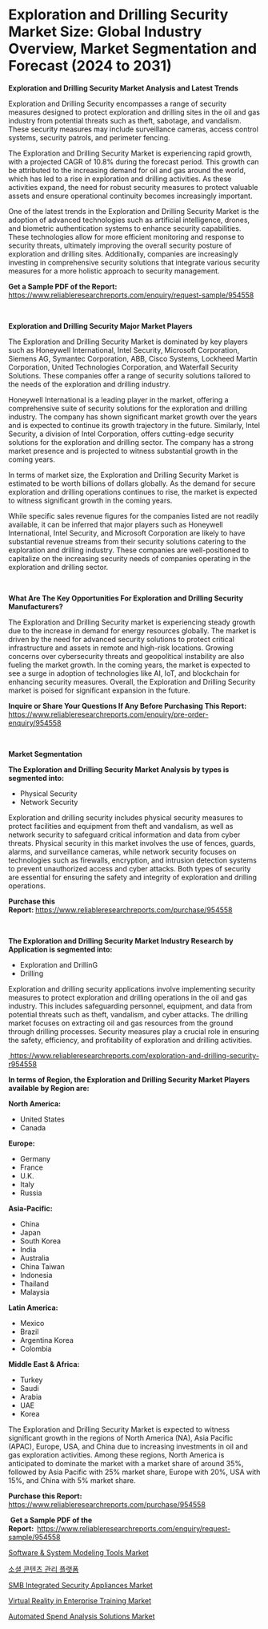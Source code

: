 <p><h1>Exploration and Drilling Security Market Size: Global Industry Overview, Market Segmentation and Forecast (2024 to 2031)</h1></p><p><strong>Exploration and Drilling Security Market Analysis and Latest Trends</strong></p>
<p><p>Exploration and Drilling Security encompasses a range of security measures designed to protect exploration and drilling sites in the oil and gas industry from potential threats such as theft, sabotage, and vandalism. These security measures may include surveillance cameras, access control systems, security patrols, and perimeter fencing.</p><p>The Exploration and Drilling Security Market is experiencing rapid growth, with a projected CAGR of 10.8% during the forecast period. This growth can be attributed to the increasing demand for oil and gas around the world, which has led to a rise in exploration and drilling activities. As these activities expand, the need for robust security measures to protect valuable assets and ensure operational continuity becomes increasingly important.</p><p>One of the latest trends in the Exploration and Drilling Security Market is the adoption of advanced technologies such as artificial intelligence, drones, and biometric authentication systems to enhance security capabilities. These technologies allow for more efficient monitoring and response to security threats, ultimately improving the overall security posture of exploration and drilling sites. Additionally, companies are increasingly investing in comprehensive security solutions that integrate various security measures for a more holistic approach to security management.</p></p>
<p><strong>Get a Sample PDF of the Report:&nbsp;</strong> <a href="https://www.reliableresearchreports.com/enquiry/request-sample/954558">https://www.reliableresearchreports.com/enquiry/request-sample/954558</a></p>
<p>&nbsp;</p>
<p><strong>Exploration and Drilling Security Major Market Players</strong></p>
<p><p>The Exploration and Drilling Security Market is dominated by key players such as Honeywell International, Intel Security, Microsoft Corporation, Siemens AG, Symantec Corporation, ABB, Cisco Systems, Lockheed Martin Corporation, United Technologies Corporation, and Waterfall Security Solutions. These companies offer a range of security solutions tailored to the needs of the exploration and drilling industry.</p><p>Honeywell International is a leading player in the market, offering a comprehensive suite of security solutions for the exploration and drilling industry. The company has shown significant market growth over the years and is expected to continue its growth trajectory in the future. Similarly, Intel Security, a division of Intel Corporation, offers cutting-edge security solutions for the exploration and drilling sector. The company has a strong market presence and is projected to witness substantial growth in the coming years.</p><p>In terms of market size, the Exploration and Drilling Security Market is estimated to be worth billions of dollars globally. As the demand for secure exploration and drilling operations continues to rise, the market is expected to witness significant growth in the coming years.</p><p>While specific sales revenue figures for the companies listed are not readily available, it can be inferred that major players such as Honeywell International, Intel Security, and Microsoft Corporation are likely to have substantial revenue streams from their security solutions catering to the exploration and drilling industry. These companies are well-positioned to capitalize on the increasing security needs of companies operating in the exploration and drilling sector.</p></p>
<p>&nbsp;</p>
<p><strong>What Are The Key Opportunities For Exploration and Drilling Security Manufacturers?</strong></p>
<p><p>The Exploration and Drilling Security market is experiencing steady growth due to the increase in demand for energy resources globally. The market is driven by the need for advanced security solutions to protect critical infrastructure and assets in remote and high-risk locations. Growing concerns over cybersecurity threats and geopolitical instability are also fueling the market growth. In the coming years, the market is expected to see a surge in adoption of technologies like AI, IoT, and blockchain for enhancing security measures. Overall, the Exploration and Drilling Security market is poised for significant expansion in the future.</p></p>
<p><strong>Inquire or Share Your Questions If Any Before Purchasing This Report:</strong> <a href="https://www.reliableresearchreports.com/enquiry/pre-order-enquiry/954558">https://www.reliableresearchreports.com/enquiry/pre-order-enquiry/954558</a></p>
<p>&nbsp;</p>
<p><strong>Market Segmentation</strong></p>
<p><strong>The Exploration and Drilling Security Market Analysis by types is segmented into:</strong></p>
<p><ul><li>Physical Security</li><li>Network Security</li></ul></p>
<p><p>Exploration and drilling security includes physical security measures to protect facilities and equipment from theft and vandalism, as well as network security to safeguard critical information and data from cyber threats. Physical security in this market involves the use of fences, guards, alarms, and surveillance cameras, while network security focuses on technologies such as firewalls, encryption, and intrusion detection systems to prevent unauthorized access and cyber attacks. Both types of security are essential for ensuring the safety and integrity of exploration and drilling operations.</p></p>
<p><strong>Purchase this Report:&nbsp;</strong><a href="https://www.reliableresearchreports.com/purchase/954558">https://www.reliableresearchreports.com/purchase/954558</a></p>
<p>&nbsp;</p>
<p><strong>The Exploration and Drilling Security Market Industry Research by Application is segmented into:</strong></p>
<p><ul><li>Exploration and DrillinG</li><li>Drilling</li></ul></p>
<p><p>Exploration and drilling security applications involve implementing security measures to protect exploration and drilling operations in the oil and gas industry. This includes safeguarding personnel, equipment, and data from potential threats such as theft, vandalism, and cyber attacks. The drilling market focuses on extracting oil and gas resources from the ground through drilling processes. Security measures play a crucial role in ensuring the safety, efficiency, and profitability of exploration and drilling activities.</p></p>
<p><a href="https://www.reliableresearchreports.com/exploration-and-drilling-security-r954558">&nbsp;https://www.reliableresearchreports.com/exploration-and-drilling-security-r954558</a></p>
<p><strong>In terms of Region, the Exploration and Drilling Security Market Players available by Region are:</strong></p>
<p>
    <p> <strong> North America: </strong>
        <ul>
            <li>United States</li>
            <li>Canada</li>
        </ul>
        </p> 
    <p> <strong> Europe: </strong>
        <ul>
            <li>Germany</li>
            <li>France</li>
            <li>U.K.</li>
            <li>Italy</li>
            <li>Russia</li>
        </ul>
        </p> 
    <p> <strong> Asia-Pacific: </strong>
        <ul>
            <li>China</li>
            <li>Japan</li>
            <li>South Korea</li>
            <li>India</li>
            <li>Australia</li>
            <li>China Taiwan</li>
            <li>Indonesia</li>
            <li>Thailand</li>
            <li>Malaysia</li>
        </ul>
        </p> 
    <p> <strong> Latin America: </strong>
        <ul>
            <li>Mexico</li>
            <li>Brazil</li>
            <li>Argentina Korea</li>
            <li>Colombia</li>
        </ul>
        </p> 
    <p> <strong> Middle East & Africa: </strong>
        <ul>
            <li>Turkey</li>
            <li>Saudi</li>
            <li>Arabia</li>
            <li>UAE</li>
            <li>Korea</li>
        </ul>
    </p>
    </p>
<p><p>The Exploration and Drilling Security Market is expected to witness significant growth in the regions of North America (NA), Asia Pacific (APAC), Europe, USA, and China due to increasing investments in oil and gas exploration activities. Among these regions, North America is anticipated to dominate the market with a market share of around 35%, followed by Asia Pacific with 25% market share, Europe with 20%, USA with 15%, and China with 5% market share.</p></p>
<p><strong>Purchase this Report: </strong><a href="https://www.reliableresearchreports.com/purchase/954558">https://www.reliableresearchreports.com/purchase/954558</a></p>
<p>&nbsp;<strong>Get a Sample PDF of the Report:&nbsp;&nbsp;</strong><a href="https://www.reliableresearchreports.com/enquiry/request-sample/954558">https://www.reliableresearchreports.com/enquiry/request-sample/954558</a></p>
<p><strong></strong></p>
<p><p><a href="https://github.com/ZackaryHalvorson2023/Market-Research-Report-List-2/blob/main/software-system-modeling-tools-market.md">Software & System Modeling Tools Market</a></p><p><a href="https://github.com/JosefaRice/Market-Research-Report-List-2/blob/main/240959082374.md">소셜 콘텐츠 관리 플랫폼</a></p><p><a href="https://github.com/AnnChovey2023/Market-Research-Report-List-2/blob/main/smb-integrated-security-appliances-market.md">SMB Integrated Security Appliances Market</a></p><p><a href="https://github.com/DeonteStanton2023/Market-Research-Report-List-2/blob/main/virtual-reality-in-enterprise-training-market.md">Virtual Reality in Enterprise Training Market</a></p><p><a href="https://github.com/Glendatilghmankmgz0rbhwpy/Market-Research-Report-List-3/blob/main/automated-spend-analysis-solutions-market.md">Automated Spend Analysis Solutions Market</a></p></p>